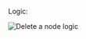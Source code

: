 Logic:


![Delete a node logic](https://user-images.githubusercontent.com/86644466/144699188-e6079d3d-06ff-4d23-a70c-254ae37227b7.jpg)
